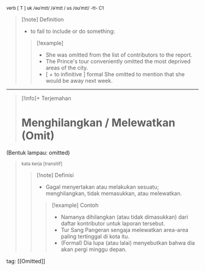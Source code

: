 <small>verb [ T ]
uk  /əʊˈmɪt/ /əˈmɪt / us  /oʊˈmɪt/
-tt-
C1
</small>
>[!note] Definition
>- to fail to include or do something:
> > [!example] 
> > - She was omitted from the list of contributors to the report.
> > - The Prince's tour conveniently omitted the most deprived areas of the city.
> > - [ + to infinitive ] formal 
> >   She omitted to mention that she would be away next week.
---

>[!info]+ Terjemahan
> # Menghilangkan / Melewatkan (Omit) 
(Bentuk lampau: omitted)
><small>kata kerja [transitif]</small>
> > [!note] Definisi
> > - Gagal menyertakan atau melakukan sesuatu; menghilangkan, tidak memasukkan, atau melewatkan.
> > > [!example] Contoh
> > > - Namanya dihilangkan (atau tidak dimasukkan) dari daftar kontributor untuk laporan tersebut.
> > > - Tur Sang Pangeran sengaja melewatkan area-area paling tertinggal di kota itu.
> > > - (Formal) Dia lupa (atau lalai) menyebutkan bahwa dia akan pergi minggu depan.

tag: [[Omitted]]